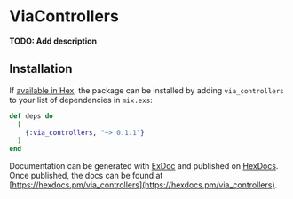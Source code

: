 # ViaControllers

**TODO: Add description**

## Installation

If [available in Hex](https://hex.pm/docs/publish), the package can be installed
by adding `via_controllers` to your list of dependencies in `mix.exs`:

```elixir
def deps do
  [
    {:via_controllers, "~> 0.1.1"}
  ]
end
```

Documentation can be generated with [ExDoc](https://github.com/elixir-lang/ex_doc)
and published on [HexDocs](https://hexdocs.pm). Once published, the docs can
be found at [https://hexdocs.pm/via_controllers](https://hexdocs.pm/via_controllers).

